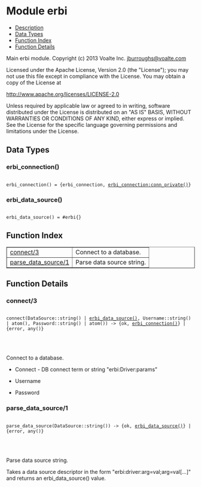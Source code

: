 

# Module erbi #
* [Description](#description)
* [Data Types](#types)
* [Function Index](#index)
* [Function Details](#functions)



Main erbi module.
Copyright (c) 2013 Voalte Inc. <jburroughs@voalte.com>

Licensed under the Apache License, Version 2.0 (the "License");
you may not use this file except in compliance with the License.
You may obtain a copy of the License at

http://www.apache.org/licenses/LICENSE-2.0

Unless required by applicable law or agreed to in writing, software
distributed under the License is distributed on an "AS IS" BASIS,
WITHOUT WARRANTIES OR CONDITIONS OF ANY KIND, either express or implied.
See the License for the specific language governing permissions and
limitations under the License.


<a name="types"></a>

## Data Types ##




### <a name="type-erbi_connection">erbi_connection()</a> ###



<pre><code>
erbi_connection() = {erbi_connection, <a href="erbi_connection.md#type-conn_private">erbi_connection:conn_private()</a>}
</code></pre>





### <a name="type-erbi_data_source">erbi_data_source()</a> ###



<pre><code>
erbi_data_source() = #erbi{}
</code></pre>


<a name="index"></a>

## Function Index ##


<table width="100%" border="1" cellspacing="0" cellpadding="2" summary="function index"><tr><td valign="top"><a href="#connect-3">connect/3</a></td><td>Connect to a database.</td></tr><tr><td valign="top"><a href="#parse_data_source-1">parse_data_source/1</a></td><td>Parse data source string.</td></tr></table>


<a name="functions"></a>

## Function Details ##

<a name="connect-3"></a>

### connect/3 ###


<pre><code>
connect(DataSource::string() | <a href="#type-erbi_data_source">erbi_data_source()</a>, Username::string() | atom(), Password::string() | atom()) -&gt; {ok, <a href="#type-erbi_connection">erbi_connection()</a>} | {error, any()}
</code></pre>

<br></br>



Connect to a database.


* Connect  - DB connect term or string "erbi:Driver:params"

* Username

* Password


<a name="parse_data_source-1"></a>

### parse_data_source/1 ###


<pre><code>
parse_data_source(DataSource::string()) -&gt; {ok, <a href="#type-erbi_data_source">erbi_data_source()</a>} | {error, any()}
</code></pre>

<br></br>



Parse data source string.


Takes a data source descriptor in the form "erbi:driver:arg=val;arg=val[...]"
and returns an erbi_data_source() value.
